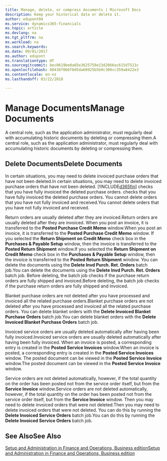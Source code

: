 ```yaml
---
title: Manage, delete, or compress documents | Microsoft Docs
description: Keep your historical data or delete it.
author: edupont04
ms.service: dynamics365-financials
ms.topic: article
ms.devlang: na
ms.tgt_pltfrm: na
ms.workload: na
ms.search.keywords: 
ms.date: 09/01/2017
ms.author: edupont
ms.translationtype: HT
ms.sourcegitcommit: bec0619be0a65e3625759e13d2866ac615d7513c
ms.openlocfilehash: 60438f0b6f0d5da60925b5b9c309cc359a8422e3
ms.contentlocale: en-nz
ms.lasthandoff: 03/22/2018

---
```

# <a name="manage-documents"></a><span data-ttu-id="c94be-103">Manage Documents</span><span class="sxs-lookup"><span data-stu-id="c94be-103">Manage Documents</span></span>
<span data-ttu-id="c94be-104">A central role, such as the application administrator, must regularly deal with accumulating historic documents by deleting or compressing them.</span><span class="sxs-lookup"><span data-stu-id="c94be-104">A central role, such as the application administrator, must regularly deal with accumulating historic documents by deleting or compressing them.</span></span>  

## <a name="delete-documents"></a><span data-ttu-id="c94be-105">Delete Documents</span><span class="sxs-lookup"><span data-stu-id="c94be-105">Delete Documents</span></span>
<span data-ttu-id="c94be-106">In certain situations, you may need to delete invoiced purchase orders that have not been deleted.</span><span class="sxs-lookup"><span data-stu-id="c94be-106">In certain situations, you may need to delete invoiced purchase orders that have not been deleted.</span></span> [!INCLUDE[d365fin](includes/d365fin_md.md)]<span data-ttu-id="c94be-107"> checks that you have fully invoiced the deleted purchase orders.</span><span class="sxs-lookup"><span data-stu-id="c94be-107"> checks that you have fully invoiced the deleted purchase orders.</span></span> <span data-ttu-id="c94be-108">You cannot delete orders that you have not fully invoiced and received.</span><span class="sxs-lookup"><span data-stu-id="c94be-108">You cannot delete orders that you have not fully invoiced and received.</span></span>  

<span data-ttu-id="c94be-109">Return orders are usually deleted after they are invoiced.</span><span class="sxs-lookup"><span data-stu-id="c94be-109">Return orders are usually deleted after they are invoiced.</span></span> <span data-ttu-id="c94be-110">When you post an invoice, it is transferred to the **Posted Purchase Credit Memo** window.</span><span class="sxs-lookup"><span data-stu-id="c94be-110">When you post an invoice, it is transferred to the **Posted Purchase Credit Memo** window.</span></span> <span data-ttu-id="c94be-111">If you selected the **Return Shipment on Credit Memo** check box in the **Purchases & Payable Setup** window, then the invoice is transferred to the **Posted Return Shipment** window.</span><span class="sxs-lookup"><span data-stu-id="c94be-111">If you selected the **Return Shipment on Credit Memo** check box in the **Purchases & Payable Setup** window, then the invoice is transferred to the **Posted Return Shipment** window.</span></span> <span data-ttu-id="c94be-112">You can delete the documents using the **Delete Invd Purch. Ret. Orders** batch job.</span><span class="sxs-lookup"><span data-stu-id="c94be-112">You can delete the documents using the **Delete Invd Purch. Ret. Orders** batch job.</span></span> <span data-ttu-id="c94be-113">Before deleting, the batch job checks if the purchase return orders are fully shipped and invoiced.</span><span class="sxs-lookup"><span data-stu-id="c94be-113">Before deleting, the batch job checks if the purchase return orders are fully shipped and invoiced.</span></span>  

<span data-ttu-id="c94be-114">Blanket purchase orders are not deleted after you have processed and invoiced all the related purchase orders.</span><span class="sxs-lookup"><span data-stu-id="c94be-114">Blanket purchase orders are not deleted after you have processed and invoiced all the related purchase orders.</span></span> <span data-ttu-id="c94be-115">You can delete blanket orders with the **Delete Invoiced Blanket Purchase Orders** batch job.</span><span class="sxs-lookup"><span data-stu-id="c94be-115">You can delete blanket orders with the **Delete Invoiced Blanket Purchase Orders** batch job.</span></span>  

<span data-ttu-id="c94be-116">Invoiced service orders are usually deleted automatically after having been fully invoiced.</span><span class="sxs-lookup"><span data-stu-id="c94be-116">Invoiced service orders are usually deleted automatically after having been fully invoiced.</span></span> <span data-ttu-id="c94be-117">When an invoice is posted, a corresponding entry is created in the **Posted Service Invoices** window.</span><span class="sxs-lookup"><span data-stu-id="c94be-117">When an invoice is posted, a corresponding entry is created in the **Posted Service Invoices** window.</span></span> <span data-ttu-id="c94be-118">The posted document can be viewed in the **Posted Service Invoice** window.</span><span class="sxs-lookup"><span data-stu-id="c94be-118">The posted document can be viewed in the **Posted Service Invoice** window.</span></span>  

<span data-ttu-id="c94be-119">Service orders are not deleted automatically, however, if the total quantity on the order has been posted not from the service order itself, but from the **Service Invoice** window.</span><span class="sxs-lookup"><span data-stu-id="c94be-119">Service orders are not deleted automatically, however, if the total quantity on the order has been posted not from the service order itself, but from the **Service Invoice** window.</span></span> <span data-ttu-id="c94be-120">Then you may need to delete invoiced orders that were not deleted.</span><span class="sxs-lookup"><span data-stu-id="c94be-120">Then you may need to delete invoiced orders that were not deleted.</span></span> <span data-ttu-id="c94be-121">You can do this by running the **Delete Invoiced Service Orders** batch job.</span><span class="sxs-lookup"><span data-stu-id="c94be-121">You can do this by running the **Delete Invoiced Service Orders** batch job.</span></span>  

## <a name="see-also"></a><span data-ttu-id="c94be-122">See Also</span><span class="sxs-lookup"><span data-stu-id="c94be-122">See Also</span></span>  
[<span data-ttu-id="c94be-123">Setup and Administration in Finance and Operations, Business edition</span><span class="sxs-lookup"><span data-stu-id="c94be-123">Setup and Administration in Finance and Operations, Business edition</span></span>](admin-setup-and-administration.md)  

